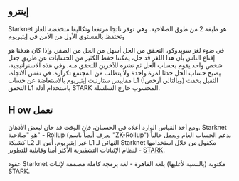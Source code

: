 ## إينترو

Starknet هو طبقة 2 من طوق الصلاحية. وهي توفر ناتجا مرتفعا وتكاليفا منخفضة للغاز وتحتفظ بالمستوى الأول من الأمن في إيثيريوم

في ضوء لغز سويدوكو، التحقق من الحل أسهل من الحل من الصفر. وإذا كان هدفنا هو إقناع الناس بأن هذا اللغز قد حل، يمكننا حفظ الكثير من الحسابات عن طريق جعل شخص واحد يقوم بحساب الحل ثم نشره للآخرين للتحقق منه. وفي هذه الاستراتيجية، يصبح حساب الحل حدثا لمرة واحدة ولا يتطلب من المجتمع تكراره. في نفس الاتجاه، مقاييس ستارنيت إيثيريوم بالاستعاضة عن حساب L1 الثقيل بخفت (وبالتالي أرخص!) التحقق L1 باستخدام أدلة STARK المحسوب خارج السلسلة.

## H<unk> ow تعمل

ومع أخذ القياس الوارد أعلاه في الحسبان، فإن الوقت قد حان لبعض الأذهان. Starknet هو "صلاحية" - Rollup (يعرف أيضاً باسم "ZK-Rollup") يدعم الحساب العام ويعمل حالياً كشبكة L2 عبر إيثيريوم. أمن الـ L1 النهائي لـ Starknet مكفول من خلال استخدامها لنظام الإثباتات التشفيرية الأكثر أمنا وقابلية للتطوير - [STARK](https://starkware.co/stark/).

عقود Starknet مكتوبة (بالنسبة لأغلبها) بلغة القاهرة - لغة برمجة كاملة مصممة لإثبات STARK.